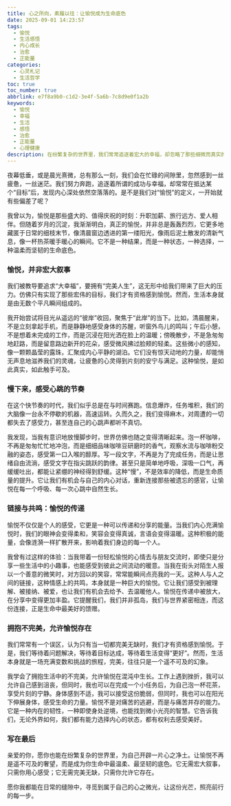 ```yaml
---
title: 心之所向，素履以往：让愉悦成为生命底色
date: 2025-09-01 14:23:57
tags:
  - 愉悦
  - 生活感悟
  - 内心成长
  - 治愈
  - 正能量
categories:
  - 心灵札记
  - 生活哲学
toc: true
toc_number: true
abbrlink: e7f8a9b0-c1d2-3e4f-5a6b-7c8d9e0f1a2b
keywords:
  - 愉悦
  - 幸福
  - 生活
  - 感悟
  - 治愈
  - 正能量
  - 心理健康
description: 在纷繁复杂的世界里，我们常常追逐着宏大的幸福，却忽略了那些细微而真实的愉悦。这篇文章将带你一同探索，如何放慢脚步，用心感受生活中的点滴美好，让愉悦不再是遥不可及的奢望，而是成为我们生命中最温柔、最坚韧的底色。愿我们都能在日常的缝隙中，寻觅到属于自己的心之微光。
---
```


夜幕低垂，或是晨光熹微，总有那么一刻，我们会在忙碌的间隙里，忽然感到一丝疲惫，一丝迷茫。我们努力奔跑，追逐着所谓的成功与幸福，却常常在抵达某个“目标”后，发现内心深处依然空落落的。是不是我们对“愉悦”的定义，一开始就有些偏差了呢？

我曾以为，愉悦是那些盛大的、值得庆祝的时刻：升职加薪、旅行远方、爱人相伴。但随着岁月的沉淀，我渐渐明白，真正的愉悦，并非总是轰轰烈烈，它更多地藏匿于日常的细枝末节，像清晨窗边透进的第一缕阳光，像雨后泥土散发的清新气息，像一杯热茶暖手暖心的瞬间。它不是一种结果，而是一种状态，一种选择，一种温柔而坚韧的生命底色。

### 愉悦，并非宏大叙事

我们被教导要追求“大幸福”，要拥有“完美人生”，这无形中给我们带来了巨大的压力。仿佛只有实现了那些宏伟的目标，我们才有资格感到愉悦。然而，生活本身就是由无数个平凡瞬间组成的。

我开始尝试将目光从遥远的“彼岸”收回，聚焦于“此岸”的当下。比如，清晨醒来，不是立刻拿起手机，而是静静地感受身体的苏醒，听窗外鸟儿的鸣叫；午后小憩，不是想着未完成的工作，而是沉浸在阳光洒在脸上的温暖；傍晚散步，不是急匆匆地赶路，而是留意路边新开的花朵，感受微风拂过脸颊的轻柔。这些微小的感知，像一颗颗晶莹的露珠，汇聚成内心平静的湖泊。它们没有惊天动地的力量，却能悄无声息地滋养我们的灵魂，让疲惫的心灵得到片刻的安宁与满足。这种愉悦，是如此真实，如此触手可及。

### 慢下来，感受心跳的节奏

在这个快节奏的时代，我们似乎总是在与时间赛跑。信息爆炸，任务堆积，我们的大脑像一台永不停歇的机器，高速运转。久而久之，我们变得麻木，对周遭的一切都失去了感受力，甚至连自己的心跳声都听不真切。

我发现，当我有意识地放慢脚步时，世界仿佛也随之变得清晰起来。泡一杯咖啡，不再是匆匆忙忙地冲泡，而是细细品味咖啡豆研磨时的香气，观察水流与咖啡粉交融的姿态，感受第一口入喉的醇厚。写一段文字，不再是为了完成任务，而是让思绪自由流淌，感受文字在指尖跳跃的韵律。甚至只是简单地呼吸，深吸一口气，再缓缓吐出，都能让紧绷的神经得到舒缓。这种“慢”，不是效率的降低，而是生命质量的提升。它让我们有机会与自己的内心对话，重新连接那些被遗忘的感官，让愉悦在每一个呼吸、每一次心跳中自然生长。

### 链接与共鸣：愉悦的传递

愉悦不仅仅是个人的感受，它更是一种可以传递和分享的能量。当我们内心充满愉悦时，我们的眼神会变得柔和，笑容会变得真诚，言语会变得温暖。这种积极的能量，会像涟漪一样扩散开来，影响着我们身边的每一个人。

我曾有过这样的体验：当我带着一份轻松愉悦的心情去与朋友交流时，即使只是分享一些生活中的小趣事，也能感受到彼此之间流动的暖意。当我在街头对陌生人报以一个善意的微笑时，对方回以的笑容，常常能瞬间点亮我的一天。这种人与人之间的链接，这种情感上的共鸣，本身就是一种巨大的愉悦。它让我们感受到被理解、被接纳、被爱，也让我们有机会去给予、去温暖他人。愉悦在传递中被放大，在分享中变得更加丰盈。它提醒我们，我们并非孤岛，我们与世界紧密相连，而这份连接，正是生命中最美好的馈赠。

### 拥抱不完美，允许愉悦存在

我们常常有一个误区，认为只有当一切都完美无缺时，我们才有资格感到愉悦。于是，我们等待着问题解决，等待着目标达成，等待着生活变得“更好”。然而，生活本身就是一场充满变数和挑战的旅程，完美，往往只是一个遥不可及的幻象。

我学会了拥抱生活中的不完美，允许愉悦在混沌中生长。工作上遇到挫折，我可以允许自己感到沮丧，但同时，我也可以在完成一个小任务后，为自己泡一杯花茶，享受片刻的宁静。身体感到不适，我可以接受这份脆弱，但同时，我也可以在阳光下伸展身体，感受生命的力量。愉悦不是对痛苦的逃避，而是与痛苦并存的能力。它是一种内在的韧性，一种即使身处逆境，也能找到微小光亮的智慧。它告诉我们，无论外界如何，我们都有能力选择内心的状态，都有权利去感受美好。

### 写在最后

亲爱的你，愿你也能在纷繁复杂的世界里，为自己开辟一片心之净土。让愉悦不再是遥不可及的奢望，而是成为你生命中最温柔、最坚韧的底色。它无需宏大叙事，只需你用心感受；它无需完美无缺，只需你允许它存在。

愿你我都能在日常的缝隙中，寻觅到属于自己的心之微光，让这份光芒，照亮前行的每一步。